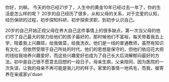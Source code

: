 你好，刘柳。
今天的你已经21岁了，人生中的黄金10年已经过去一年了，你的生活是怎么样的呢？
20岁的自己经历了很多，从和父母的关系，对于恋爱的认知，经历保研的过程，初步探知科研，初步探索求职，到初步认识自己。

20岁的自己开始正视父母在养大自己这件事情上的很多缺点，第一次当父母的他们尽了自己最大的努力给他们的孩子最好的，那时候他们不富裕，每天带着我去上学，陪着我上兴趣班，给我做菜，给我洗衣。他们是一线的普通教师，虽然有知识有文化，但依然受限于自己所处的时代。他们的思想是保守的，但他们依旧花大把的钱给我培养兴趣爱好，而这些兴趣爱好也成为了自己长大后消解郁闷最好的方法。初中是自己很不愿意去回想的一段日子。母亲生病，父亲陪同，因为医院的一次失误，让我的母亲不再可能是我儿时的样子。家里的事情一地鸡毛，而我，被寄养在亲戚家yi'duan
